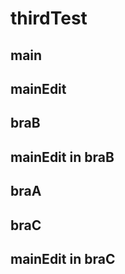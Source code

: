 # thirdTest

## main

## mainEdit
## braB

## mainEdit in braB
## braA

## braC

## mainEdit in braC
